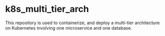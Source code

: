 # k8s_multi_tier_arch
This repository is used to containerize, and deploy a multi-tier architecture on Kubernetes involving one microservice and one database.
